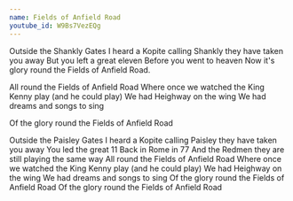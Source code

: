 ```yaml
---
name: Fields of Anfield Road
youtube_id: W9Bs7VezEQg
---
```


Outside the Shankly Gates
I heard a Kopite calling
Shankly they have taken you away
But you left a great eleven
Before you went to heaven
Now it's glory round the Fields of Anfield Road.

All round the Fields of Anfield Road
Where once we watched the King Kenny play (and he could play)
We had Heighway on the wing
We had dreams and songs to sing

Of the glory round the Fields of Anfield Road

Outside the Paisley Gates
I heard a Kopite calling
Paisley they have taken you away
You led the great 11
Back in Rome in 77
And the Redmen they are still playing the same way
All round the Fields of Anfield Road
Where once we watched the King Kenny play (and he could play)
We had Heighway on the wing
We had dreams and songs to sing
Of the glory round the Fields of Anfield Road
Of the glory round the Fields of Anfield Road
